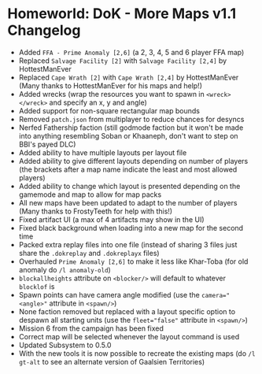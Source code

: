 # Homeworld: DoK - More Maps v1.1 Changelog
- Added `FFA - Prime Anomaly [2,6]` (a 2, 3, 4, 5 and 6 player FFA map)
- Replaced `Salvage Facility [2]` with `Salvage Facility [2,4]` by HottestManEver
- Replaced `Cape Wrath [2]` with `Cape Wrath [2,4]` by HottestManEver
  (Many thanks to HottestManEver for his maps and help!)
- Added wrecks (wrap the resources you want to spawn in `<wreck> </wreck>` and specify an x, y and angle)
- Added support for non-square rectangular map bounds
- Removed `patch.json` from multiplayer to reduce chances for desyncs
- Nerfed Fathership faction (still godmode faction but it won't be made into anything resembling Soban or Khaaneph, don't want to step on BBI's payed DLC)
- Added ability to have multiple layouts per layout file
- Added ability to give different layouts depending on number of players (the brackets after a map name indicate the least and most allowed players)
- Added ability to change which layout is presented depending on the gamemode and map to allow for map packs
- All new maps have been updated to adapt to the number of players
  (Many thanks to FrostyTeeth for help with this!)
- Fixed artifact UI (a max of 4 artifacts may show in the UI)
- Fixed black background when loading into a new map for the second time
- Packed extra replay files into one file (instead of sharing 3 files just share the `.dokreplay` and `.dokreplayx` files)
- Overhauled `Prime Anomaly [2,6]` to make it less like Khar-Toba (for old anomaly do `/l anomaly-old`)
- `blockallheights` attribute on `<blocker/>` will default to whatever `blocklof` is
- Spawn points can have camera angle modified (use the `camera="<angle>"` attribute in `<spawn/>`)
- None faction removed but replaced with a layout specific option to despawn all starting units (use the `fleet="false"` attribute in `<spawn/>`)
- Mission 6 from the campaign has been fixed
- Correct map will be selected whenever the layout command is used
- Updated Subsystem to 0.5.0
- With the new tools it is now possible to recreate the existing maps (do `/l gt-alt` to see an alternate version of Gaalsien Territories)
